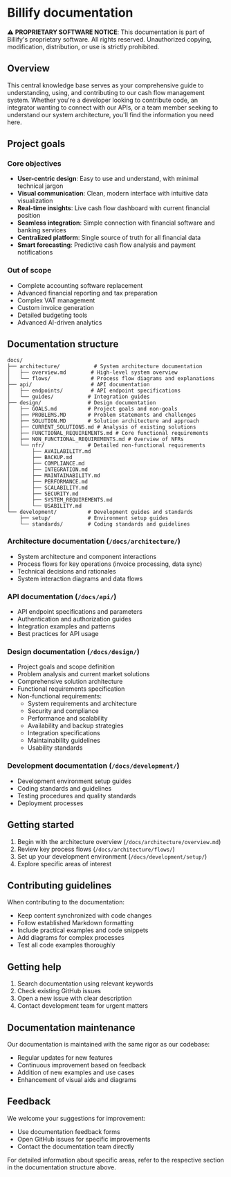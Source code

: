 # Billify documentation

⚠️ **PROPRIETARY SOFTWARE NOTICE**: This documentation is part of Billify's proprietary software. All rights reserved.
Unauthorized copying, modification, distribution, or use is strictly prohibited.

## Overview

This central knowledge base serves as your comprehensive guide to understanding, using, and contributing to our cash flow management system. Whether you're a developer looking to contribute code, an integrator wanting to connect with our APIs, or a team member seeking to understand our system architecture, you'll find the information you need here.

## Project goals

### Core objectives
- **User-centric design**: Easy to use and understand, with minimal technical jargon
- **Visual communication**: Clean, modern interface with intuitive data visualization
- **Real-time insights**: Live cash flow dashboard with current financial position
- **Seamless integration**: Simple connection with financial software and banking services
- **Centralized platform**: Single source of truth for all financial data
- **Smart forecasting**: Predictive cash flow analysis and payment notifications

### Out of scope
- Complete accounting software replacement
- Advanced financial reporting and tax preparation
- Complex VAT management
- Custom invoice generation
- Detailed budgeting tools
- Advanced AI-driven analytics

## Documentation structure

```
docs/
├── architecture/           # System architecture documentation
│   ├── overview.md        # High-level system overview
│   └── flows/             # Process flow diagrams and explanations
├── api/                   # API documentation
│   ├── endpoints/         # API endpoint specifications
│   └── guides/           # Integration guides
├── design/               # Design documentation
│   ├── GOALS.md          # Project goals and non-goals
│   ├── PROBLEMS.MD       # Problem statements and challenges
│   ├── SOLUTION.MD       # Solution architecture and approach
│   ├── CURRENT_SOLUTIONS.md # Analysis of existing solutions
│   ├── FUNCTIONAL_REQUIREMENTS.md # Core functional requirements
│   ├── NON_FUNCTIONAL_REQUIREMENTS.md # Overview of NFRs
│   └── nfr/              # Detailed non-functional requirements
│       ├── AVAILABILITY.md
│       ├── BACKUP.md
│       ├── COMPLIANCE.md
│       ├── INTEGRATION.md
│       ├── MAINTAINABILITY.md
│       ├── PERFORMANCE.md
│       ├── SCALABILITY.md
│       ├── SECURITY.md
│       ├── SYSTEM_REQUIREMENTS.md
│       └── USABILITY.md
└── development/          # Development guides and standards
    ├── setup/            # Environment setup guides
    └── standards/        # Coding standards and guidelines
```

### Architecture documentation (`/docs/architecture/`)

- System architecture and component interactions
- Process flows for key operations (invoice processing, data sync)
- Technical decisions and rationales
- System interaction diagrams and data flows

### API documentation (`/docs/api/`)

- API endpoint specifications and parameters
- Authentication and authorization guides
- Integration examples and patterns
- Best practices for API usage

### Design documentation (`/docs/design/`)

- Project goals and scope definition
- Problem analysis and current market solutions
- Comprehensive solution architecture
- Functional requirements specification
- Non-functional requirements:
  - System requirements and architecture
  - Security and compliance
  - Performance and scalability
  - Availability and backup strategies
  - Integration specifications
  - Maintainability guidelines
  - Usability standards

### Development documentation (`/docs/development/`)

- Development environment setup guides
- Coding standards and guidelines
- Testing procedures and quality standards
- Deployment processes

## Getting started

1. Begin with the architecture overview (`/docs/architecture/overview.md`)
2. Review key process flows (`/docs/architecture/flows/`)
3. Set up your development environment (`/docs/development/setup/`)
4. Explore specific areas of interest

## Contributing guidelines

When contributing to the documentation:

- Keep content synchronized with code changes
- Follow established Markdown formatting
- Include practical examples and code snippets
- Add diagrams for complex processes
- Test all code examples thoroughly

## Getting help

1. Search documentation using relevant keywords
2. Check existing GitHub issues
3. Open a new issue with clear description
4. Contact development team for urgent matters

## Documentation maintenance

Our documentation is maintained with the same rigor as our codebase:

- Regular updates for new features
- Continuous improvement based on feedback
- Addition of new examples and use cases
- Enhancement of visual aids and diagrams

## Feedback

We welcome your suggestions for improvement:

- Use documentation feedback forms
- Open GitHub issues for specific improvements
- Contact the documentation team directly

For detailed information about specific areas, refer to the respective section in the documentation structure above.